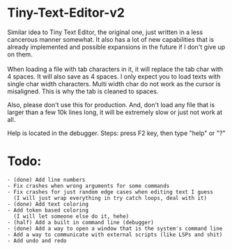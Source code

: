 # Tiny-Text-Editor-v2

Similar idea to Tiny Text Editor, the original one, just written in a less cancerous manner somewhat. It also has a lot of new capabilities that is already implemented and possible expansions in the future if I don't give up on them.
<br><br>
When loading a file with tab characters in it, it will replace the tab char with 4 spaces. It will also save as 4 spaces. I only expect you to load texts with single char width characters. Multi width char do not work as the cursor is misaligned. This is why the tab is cleaned to spaces.

Also, please don't use this for production. And, don't load any file that is larger than a few 10k lines long, it will be extremely slow or just not work at all.

Help is located in the debugger. Steps: press F2 key, then type "help" or "?"

# Todo: <br>

    - (done) Add line numbers
    - Fix crashes when wrong arguments for some commands
    - Fix crashes for just random edge cases when editing text I guess 
      (I will just wrap everything in try catch loops, deal with it)
    - (done) Add text coloring
    - Add token based coloring 
      (I will let someone else do it, hehe)
    - (half) Add a built in command line (debugger)
    - (done) Add a way to open a window that is the system's command line
    - Add a way to communicate with external scripts (like LSPs and shit)
    - Add undo and redo
